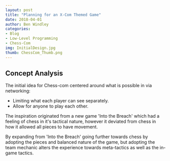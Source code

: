 ```yaml
---
layout: post
title: "Planning for an X-Com Themed Game"
date: 2018-04-01
author: Ben Windley
categories:
- Blog
- Low-Level Programming
- Chess-Com
img: InitialDesign.jpg
thumb: ChessCom_Thumb.png
---
```

<!--more-->
## Concept Analysis

The initial idea for Chess-com centered around what is possible in via networking:
- Limiting what each player can see separately.
- Allow for anyone to play each other.

The inspiration originated from a new game 'Into the Breach' which had a feeling of chess in it's tactical nature, however it deviated from chess in how it allowed all pieces to have movement.

By expanding from 'Into the Breach' going further towards chess by adopting the pieces and balanced nature of the game, but adopting the team mechanic alters the experience towards meta-tactics as well as the in-game tactics.